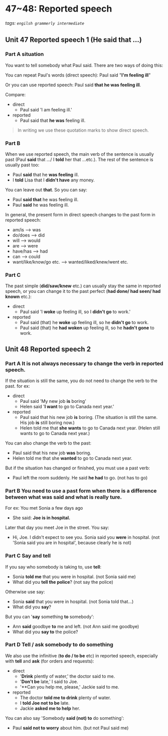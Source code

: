 # 47~48: Reported speech
###### tags: `engilsh grammerly intermediate`

## Unit 47 Reported speech 1 (He said that ...)
### Part A situation
You want to tell somebody what Paul said.
There are two ways of doing this:

You can repeat Paul's words (direct speech):
Paul said "**I'm feeling ill**"

Or you can use reported speech:
Paul said **that he was feeling ill**.

Compare:
- direct
    - Paul said 'I am feeling ill.'
- reported
    - Paul said that **he was** feeling ill.

> In writing we use these quotation marks to show direct speech.

### Part B
When we use reported speech, the main verb of the sentence is usually past (Paul **said** that .../ I **told** her that ...etc.). The rest of the sentence is usually past too:
- Paul **said** that he **was feeling** ill.
- I **told** Lisa that I **didn't have** any money.

You can leave out **that**. So you can say:
- Paul **said that** he was feeling ill.
- Paul **said** he was feeling ill.

In general, the present form in direct speech changes to the past form in reported speech:
- am/is --> was
- do/does --> did
- will --> would
- are --> were
- have/has --> had
- can --> could
- want/like/know/go etc. --> wanted/liked/knew/went etc.

### Part C
The past simple (**did/saw/knew** etc.) can usually stay the same in reported speech, or you can change it to the past perfect (**had done/ had seen/ had known** etc.):
- direct
    - Paul said 'I **woke** up feeling ill, so I **didn't go** to work.'
- reported
    - Paul said (that) he **woke** up feeling ill, so he **didn't go** to work.
    - Paul said (that) he **had woken** up feeling ill, so he **hadn't gone** to work.

## Unit 48 Reported speech 2
### Part A It is not always necessary to change the verb in reported speech.
If the situation is still the same, you do not need to change the verb to the past. for ex:
- direct
    - Paul said 'My new job **is** boring'
    - Helen said '**I want** to go to Canada next year.'
- reported
    - Paul said that his new job **is** boring. (The situation is still the same. His job **is** still boring now.)
    - Helen told me that **she wants** to go to Canada next year. (Helen still wants to go to Canada next year.)

You can also change the verb to the past:
- Paul said that his new job **was** boring.
- Helen told me that she **wanted** to go to Canada next year.

But if the situation has changed or finished, you must use a past verb:
- Paul left the room suddenly. He said **he had** to go. (not has to go)

### Part B You need to use a past form when there is a difference between what was said and what is really ture.
For ex:
You met Sonia a few days ago
- She said: **Joe is in hospital.**

Later that day you meet Joe in the street. You say:
- Hi, Joe. I didn't expect to see you. Sonia said you **were** in hospital. (not 'Sonia said you are in hospital', because clearly he is not)

### Part C Say and tell
If you say who somebody is taking to, use **tell**:
- Sonia **told me** that you were in hospital. (not Sonia said me)
- What did you **tell the police**? (not say the police)

Otherwise use say:
- Sonia **said** that you were in hospital. (not Sonia told that...)
- What did you **say**?

But you can '**say** something **to** somebody':
- Ann **said** goodbye **to** me and left. (not Ann said me goodbye)
- What did you **say to** the police?

### Part D Tell / ask somebody to do something
We also use the infinitive (**to do / to be** etc) in reported speech, especially with **tell** and **ask** (for orders and requests):
- direct
    - '**Drink** plently of water,' the doctor said to me.
    - '**Don't be** late,' I said to Joe.
    - '**Can you help me, please,' Jackie said to me.
- reported
    - The doctor **told me to drink** plenty of water.
    - I **told Joe not to be** late.
    - Jackie **asked me to help** her.

You can also say 'Somebody **said (not) to** do something':
- Paul **said not to worry** about him. (but not Paul said me)

